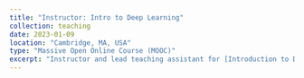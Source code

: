 ```yaml
---
title: "Instructor: Intro to Deep Learning"
collection: teaching
date: 2023-01-09
location: "Cambridge, MA, USA"
type: "Massive Open Online Course (MOOC)"
excerpt: "Instructor and lead teaching assistant for [Introduction to Deep Learning](introtodeeplearning.com), a one-week course during MIT's Independent Activities Period. This is one of the most popular classes at MIT, and covers a wide array of topics ranging from the basics of machine learning to generative modeling, uncertainty estimation, and reinforcement learning. My lecture on uncertainty-aware deep learning has reached 50K people online, and I was the lead teaching assistant for 300+ in person attendees."
---
```

